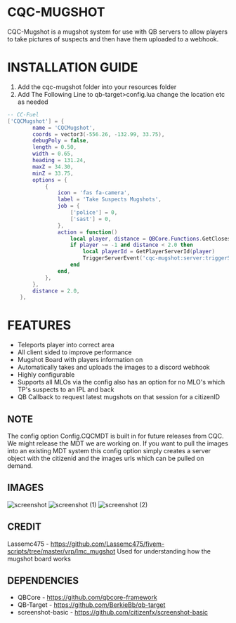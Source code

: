 # CQC-MUGSHOT

CQC-Mugshot is a mugshot system for use with QB servers to allow players to take pictures of suspects and then have them uploaded to a webhook.
<br>
<h1>INSTALLATION GUIDE</h1>

1. Add the cqc-mugshot folder into your resources folder
2. Add The Following Line to qb-target>config.lua change the location etc as needed

```lua
-- CC-Fuel
['CQCMugshot'] = {
		name = 'CQCMugshot',
		coords = vector3(-556.26, -132.99, 33.75),
		debugPoly = false,
		length = 0.50,
		width = 0.65,
		heading = 131.24,
		maxZ = 34.30,
		minZ = 33.75,
		options = {
			{
				icon = 'fas fa-camera',
				label = 'Take Suspects Mugshots',
				job = {
					['police'] = 0,
					['sast'] = 0,
				},
				action = function()
					local player, distance = QBCore.Functions.GetClosestPlayer(GetEntityCoords(PlayerPedId()))
                    if player ~= -1 and distance < 2.0 then
                        local playerId = GetPlayerServerId(player)
						TriggerServerEvent('cqc-mugshot:server:triggerSuspect', playerId)
					end
				end,
			},
		},
		distance = 2.0,
	},
```

<h1>FEATURES</h1>

- Teleports player into correct area
- All client sided to improve performance
- Mugshot Board with players information on
- Automatically takes and uploads the images to a discord webhook
- Highly configurable
- Supports all MLOs via the config also has an option for no MLO's which TP's suspects to an IPL and back
- QB Callback to request latest mugshots on that session for a citizenID


<h2>NOTE</h2>
The config option Config.CQCMDT is built in for future releases from CQC. We might release the MDT we are working on. If you want to pull the images into an existing MDT system this config option simply creates a server object with the citizenid and the images urls which can be pulled on demand.

<h2>IMAGES</h2>

![screenshot](https://user-images.githubusercontent.com/32689432/143718564-8941f692-4c04-42e2-9ea2-41629236552b.jpg)
![screenshot (1)](https://user-images.githubusercontent.com/32689432/143718578-43d855e3-d705-4d40-80be-28d098e2467f.jpg)
![screenshot (2)](https://user-images.githubusercontent.com/32689432/143718597-fed1251e-d855-449a-ad13-dd7990057dab.jpg)


**CREDIT**
-----
Lassemc475 - https://github.com/Lassemc475/fivem-scripts/tree/master/vrp/lmc_mugshot
Used for understanding how the mugshot board works

**DEPENDENCIES**
-----

- QBCore - https://github.com/qbcore-framework
- QB-Target - https://github.com/BerkieBb/qb-target
- screenshot-basic - https://github.com/citizenfx/screenshot-basic
